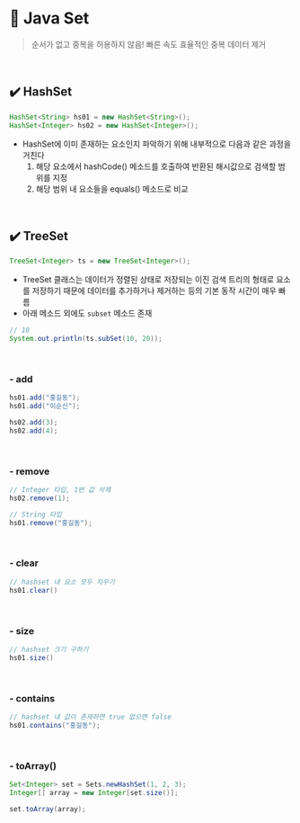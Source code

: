 # 🧋 Java Set

> 순서가 없고 중복을 허용하지 않음! 빠른 속도 효율적인 중복 데이터 제거

<br>



## ✔️ HashSet

```java
HashSet<String> hs01 = new HashSet<String>();
HashSet<Integer> hs02 = new HashSet<Integer>();
```

- HashSet에 이미 존재하는 요소인지 파악하기 위해 내부적으로 다음과 같은 과정을 거친다
  1. 해당 요소에서 hashCode() 메소드를 호출하여 반환된 해시값으로 검색할 범위를 지정
  2. 해당 범위 내 요소들을 equals() 메소드로 비교

<br>

## ✔️ TreeSet

```java
TreeSet<Integer> ts = new TreeSet<Integer>();
```

- TreeSet 클래스는 데이터가 정렬된 상태로 저장되는 이진 검색 트리의 형태로 요소를 저장하기 때문에 데이터를 추가하거나 제거하는 등의 기본 동작 시간이 매우 빠름
- 아래 메소드 외에도 `subset` 메소드 존재

```java
// 10
System.out.println(ts.subSet(10, 20));
```



<br>

### - add

```java
hs01.add("홍길동");
hs01.add("이순신");

hs02.add(3);
hs02.add(4);
```

<br>

### - remove

```java
// Integer 타입, 1번 값 삭제
hs02.remove(1);

// String 타입
hs01.remove("홍길동");
```

<br>

### - clear

```java
// hashset 내 요소 모두 지우기
hs01.clear()
```

<br>

### - size

```java
// hashset 크기 구하기
hs01.size()
```

<br>

### - contains

```java
// hashset 내 값이 존재하면 true 없으면 false
hs01.contains("홍길동");
```

<br>

### - toArray()

```java
Set<Integer> set = Sets.newHashSet(1, 2, 3);
Integer[] array = new Integer[set.size()];

set.toArray(array);
```

